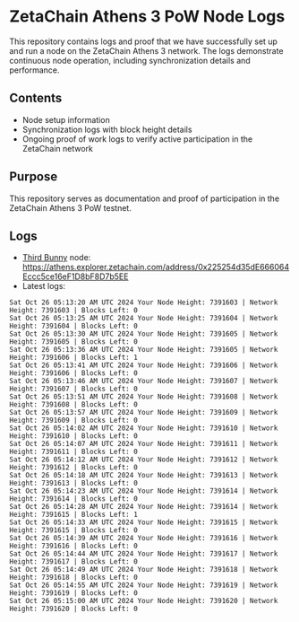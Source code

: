 # ZetaChain Athens 3 PoW Node Logs
This repository contains logs and proof that we have successfully set up and run a node on the ZetaChain Athens 3 network. The logs demonstrate continuous node operation, including synchronization details and performance.

## Contents
- Node setup information
- Synchronization logs with block height details
- Ongoing proof of work logs to verify active participation in the ZetaChain network

## Purpose
This repository serves as documentation and proof of participation in the ZetaChain Athens 3 PoW testnet.

## Logs

- [Third Bunny](https://thirdbunny.xyz/) node: https://athens.explorer.zetachain.com/address/0x225254d35dE666064Eccc5ce16eF1D8bF8D7b5EE
- Latest logs:
```
Sat Oct 26 05:13:20 AM UTC 2024 Your Node Height: 7391603 | Network Height: 7391603 | Blocks Left: 0
Sat Oct 26 05:13:25 AM UTC 2024 Your Node Height: 7391604 | Network Height: 7391604 | Blocks Left: 0
Sat Oct 26 05:13:30 AM UTC 2024 Your Node Height: 7391605 | Network Height: 7391605 | Blocks Left: 0
Sat Oct 26 05:13:36 AM UTC 2024 Your Node Height: 7391605 | Network Height: 7391606 | Blocks Left: 1
Sat Oct 26 05:13:41 AM UTC 2024 Your Node Height: 7391606 | Network Height: 7391606 | Blocks Left: 0
Sat Oct 26 05:13:46 AM UTC 2024 Your Node Height: 7391607 | Network Height: 7391607 | Blocks Left: 0
Sat Oct 26 05:13:51 AM UTC 2024 Your Node Height: 7391608 | Network Height: 7391608 | Blocks Left: 0
Sat Oct 26 05:13:57 AM UTC 2024 Your Node Height: 7391609 | Network Height: 7391609 | Blocks Left: 0
Sat Oct 26 05:14:02 AM UTC 2024 Your Node Height: 7391610 | Network Height: 7391610 | Blocks Left: 0
Sat Oct 26 05:14:07 AM UTC 2024 Your Node Height: 7391611 | Network Height: 7391611 | Blocks Left: 0
Sat Oct 26 05:14:12 AM UTC 2024 Your Node Height: 7391612 | Network Height: 7391612 | Blocks Left: 0
Sat Oct 26 05:14:18 AM UTC 2024 Your Node Height: 7391613 | Network Height: 7391613 | Blocks Left: 0
Sat Oct 26 05:14:23 AM UTC 2024 Your Node Height: 7391614 | Network Height: 7391614 | Blocks Left: 0
Sat Oct 26 05:14:28 AM UTC 2024 Your Node Height: 7391614 | Network Height: 7391615 | Blocks Left: 1
Sat Oct 26 05:14:33 AM UTC 2024 Your Node Height: 7391615 | Network Height: 7391615 | Blocks Left: 0
Sat Oct 26 05:14:39 AM UTC 2024 Your Node Height: 7391616 | Network Height: 7391616 | Blocks Left: 0
Sat Oct 26 05:14:44 AM UTC 2024 Your Node Height: 7391617 | Network Height: 7391617 | Blocks Left: 0
Sat Oct 26 05:14:49 AM UTC 2024 Your Node Height: 7391618 | Network Height: 7391618 | Blocks Left: 0
Sat Oct 26 05:14:55 AM UTC 2024 Your Node Height: 7391619 | Network Height: 7391619 | Blocks Left: 0
Sat Oct 26 05:15:00 AM UTC 2024 Your Node Height: 7391620 | Network Height: 7391620 | Blocks Left: 0
```
